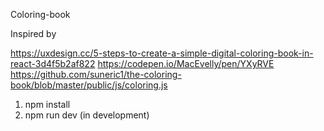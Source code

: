 Coloring-book

Inspired by

https://uxdesign.cc/5-steps-to-create-a-simple-digital-coloring-book-in-react-3d4f5b2af822
https://codepen.io/MacEvelly/pen/YXyRVE
https://github.com/suneric1/the-coloring-book/blob/master/public/js/coloring.js

1. npm install
2. npm run dev (in development)
